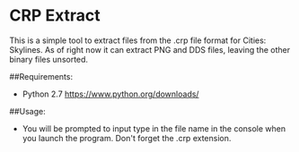 # CRP Extract
This is a simple tool to extract files from the .crp file format for Cities: Skylines. As of right now it can extract PNG and DDS files, leaving the other binary files unsorted.

##Requirements:
 * Python 2.7 https://www.python.org/downloads/

##Usage:
 * You will be prompted to input type in the file name in the console when you launch the program. Don't forget the .crp extension.
